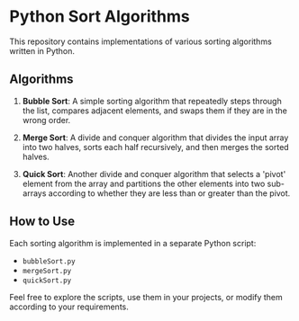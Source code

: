 # Python Sort Algorithms
This repository contains implementations of various sorting algorithms written in Python.

## Algorithms
1. **Bubble Sort**: A simple sorting algorithm that repeatedly steps through the list, compares adjacent elements, and swaps them if they are in the wrong order.

2. **Merge Sort**: A divide and conquer algorithm that divides the input array into two halves, sorts each half recursively, and then merges the sorted halves.

3. **Quick Sort**: Another divide and conquer algorithm that selects a 'pivot' element from the array and partitions the other elements into two sub-arrays according to whether they are less than or greater than the pivot.

## How to Use
Each sorting algorithm is implemented in a separate Python script:

- `bubbleSort.py`
- `mergeSort.py`
- `quickSort.py`

Feel free to explore the scripts, use them in your projects, or modify them according to your requirements.
